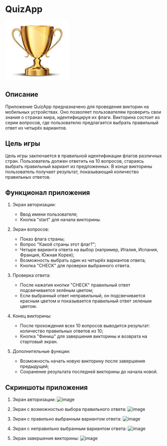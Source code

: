 QuizApp
=================================
![image](https://github.com/Swertex77/QuizApp/blob/my-branch/app/src/main/res/drawable/trophy_image.jpeg)


Описание
--------
Приложение QuizApp предназначено для проведения викторин на мобильных устройствах. Оно позволяет пользователям проверить свои знания о странах мира, идентифицируя их флаги. Викторина состоит из серии вопросов, где пользователю предлагается выбрать правильный ответ из четырёх вариантов.


Цель игры
---------
Цель игры заключается в правильной идентификации флагов различных стран. Пользователь должен ответить на 10 вопросов, стараясь выбрать правильный вариант из предложенных. В конце викторины пользователь получает результат, показывающий количество правильных ответов.

Функционал приложения
--------------------
1. Экран авторизации:
   - Ввод имени пользователя;
   - Кнопка "start" для начала викторины.

2. Экран вопросов:
   - Показ флага страны;
   - Вопрос "Какой страны этот флаг?";
   - Четыре варианта ответа на выбор (например, Италия, Испания, Франция, Южная Корея);
   - Возможность выбрать один из четырёх вариантов ответа;
   - Кнопка "CHECK" для проверки выбранного ответа.
     
3. Проверка ответа:
   - После нажатия кнопки "CHECK" правильный ответ подсвечивается зелёным цветом;
   - Если выбранный ответ неправильный, он подсвечивается красным цветом и показывается правильный ответ зеленым цветом.

4. Конец викторины:
   - После прохождения всех 10 вопросов выводится результат: количество правильных ответов из 10;
   - Кнопка "Финиш" для завершения викторины и возврата на стартовый экран.

5. Дополнительные функции:
   - Возможность начать новую викторину после завершения предыдущей;
   - Сохранение результата последней викторины до начала новой.

Скриншоты приложения
--------------------
1) Экран авторизации:
 ![image](file:///var/folders/jg/27btlyc97_zb1ztj3q7hmk280000gn/T/IMAGE%202024-07-17%2011:50:23.jpg )

2) Экран с возможностью выбора правильного ответа:
 ![image](file:///var/folders/jg/27btlyc97_zb1ztj3q7hmk280000gn/T/IMAGE%202024-07-17%2011:52:07.jpg)

3) Экран с правильно выбранным вариантом ответа:
 ![image](file:///var/folders/jg/27btlyc97_zb1ztj3q7hmk280000gn/T/IMAGE%202024-07-17%2011:53:10.jpg)

4) Экран с неправильно выбранным вариантом ответа:
 ![image](file:///var/folders/jg/27btlyc97_zb1ztj3q7hmk280000gn/T/IMAGE%202024-07-17%2011:53:47.jpg)

5) Экран завершения викторины:
 ![image](file:///var/folders/jg/27btlyc97_zb1ztj3q7hmk280000gn/T/IMAGE%202024-07-17%2011:54:26.jpg)
